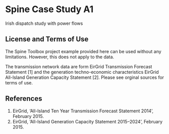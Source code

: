 # Spine Case Study A1

Irish dispatch study with power flows

## License and Terms of Use
The Spine Toolbox project example provided here can be used without any limitations. 
However, this does not apply to the data.

The transmission network data are form EirGrid Transmission Forecast Statement [1] and 
the generation techno-economic characteristics EirGrid All-Island Generation Capacity 
Statement [2]. Please see orginal sources for terms of use.


## References

1. EirGrid, ‘All-Island Ten Year Transmission Forecast Statement 2014’, February 2015.
2. EirGrid, ‘All-Island Generation Capacity Statement 2015–2024’, February 2015.